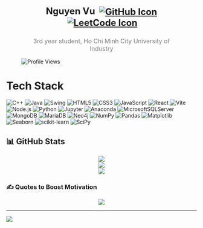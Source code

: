 

<!-- Profile Header (Name and Titles) -->
<div style="margin-top: 80px; text-align: left; padding: 0 40px;">
  <h1 style="font-size: 24px; margin-bottom: 5px;">
    <p align="center">
      Nguyen Vu
      <!-- Badge Icons (Only Icons, No Names) -->
        <a href="https://github.com/iamnguyenvu/iamnguyenvu">
          <img src="https://img.shields.io/static/v1?label=&message=GitHub&color=181717&logo=github&logoColor=white" alt="GitHub Icon" style="vertical-align: middle; margin-left: 5px;">
        </a>
        <a href="https://leetcode.com/u/nguyenvu38/">
            <img src="https://img.shields.io/badge/LeetCode-FFA116?style=plastic&logo=leetcode&logoColor=black" alt="LeetCode Icon" style="vertical-align: middle; margin-left: 5px;">
        </a>
    </p>
    

  </h1>
  <p style="font-size: 16px; color: gray;" align="center">
    3rd year student, Ho Chi Minh City University of Industry
  </p>
    
  ![Profile Views](https://komarev.com/ghpvc/?username=iamnguyenvu&label=Profile%20Views&color=blue&style=plastic)
</div>
<!--
- Focus on digital strategy, growth strategy, and strategic cost reduction in software development.
- Lead the development of analytics functions and drive the product delivery process for successful product launches.
- Explore the application of AI, Machine Learning, and Generative AI to increase business ROI and profitability.
-->
<!--
# Services  [![Request Services](https://img.shields.io/badge/Request%20Services-007bff?style=flat-square&logo=appveyor&logoColor=white)](https://forms.gle/aYosns49wa8MgVKj6)
<!--
1. Career Coaching
2. Project/Product Management (Digital Transformation, Data & AI)
  - ERP Management
  - App Development (UX/UI, API, DB)
  - Data Pipeline (GCP, AWS, Azure)
  - Advanced Analytics (LLM, AI, ML)
  - FinTech (Automation, Payments, Compliance)
  -->
<!--
### 💡 Unique Value Proposition  
Specializing in cost-effective, scalable solutions tailored to start-ups with limited tech knowledge and budgets.

<!--
<div style="display: flex; overflow-x: auto; gap: 10px; padding: 10px 0;">
    <img src="https://media.licdn.com/dms/image/v2/D5633AQFDX_mKGMQtmQ/productpage-image_1128_635/productpage-image_1128_635/0/1725761416228?e=1728784800&v=beta&t=tSpmqeVtod9satKsJa-4K7mIEoWIj73uRagYAZbqW6I" alt="AI | Machine Learning | LLM Solution" style="width: 200px; height: 150px; border-radius: 8px;">
    <img src="https://media.licdn.com/dms/image/v2/D5633AQGXbSjEmNprAA/productpage-image_1128_635/productpage-image_1128_635/0/1725761532360?e=1728784800&v=beta&t=ZhU4UUAAoHdnq2S20N7QWyyjlL4Z6Kpdce4CRWufImY" alt="Data Warehouse | Data Pipeline (GCP, AWS, Azure)" style="width: 200px; height: 150px; border-radius: 8px;">    
    <img src="https://media.licdn.com/dms/image/v2/D5633AQH42Qbm5jR2Qg/productpage-image_1128_635/productpage-image_1128_635/0/1725761657287?e=1728784800&v=beta&t=HpaAGJu1KUtOEnHosCkoCSdE9Sct_81fKYXuXpIh66g" alt="ERP Centralized System (SAP, Odoo, Dynamic 365, Oracle)" style="width: 200px; height: 150px; border-radius: 8px;">    
    <img src="https://media.licdn.com/dms/image/v2/D5633AQGqeYsOQMy0Jg/productpage-image_1128_635/productpage-image_1128_635/0/1725762051204?e=1728784800&v=beta&t=TSGf5Wp_c4N39yn3MN9EmKbfOUSuj4YRLVLMtmkUbLQ" alt="Fintech (Blockchain | Crypto | Online Banking | Digital Payments" style="width: 200px; height: 150px; border-radius: 8px;">
</div>


📍 Location: Remote  
💰 Contact for price

# Commitments

- 100% Job Done: Leveraging experience and expertise to deliver results
- <24-Hour Response: Committed to prompt communication and issue resolution
- Client Satisfaction: Focused on delivering value and exceeding expectations
- Continuous Improvement: Always looking for ways to optimize and enhance the process


# Frequently Asked Questions
**Why don't I have a Portfolio?**

I keep my client's projects CONFIDENTIAL to respect their privacy. And YOURS, too! If you'd like to see examples of my work, feel free to contact me.

**Can I sign an NDA?**

Absolutely, I can sign an NDA. However, the best protection is working with trustworthy professionals. I respect my clients' privacy, and my reputation is on the line. I can provide a standard NDA or feel free to send your own.

# Contact
- [Request a service](https://forms.gle/aYosns49wa8MgVKj6)
- Book a call
-->
# Tech Stack

![C++](https://img.shields.io/badge/C++-00599C?style=plastic&logo=c%2b%2b&logoColor=white)
![Java](https://img.shields.io/badge/Java-%23ED8B00.svg?style=plastic&logo=openjdk&logoColor=white)
![Swing](https://img.shields.io/badge/Swing-%23ED8B00.svg?style=plastic&logo=java&logoColor=white)
![HTML5](https://img.shields.io/badge/HTML5-%23E34F26.svg?style=plastic&logo=html5&logoColor=white)
![CSS3](https://img.shields.io/badge/CSS3-%231572B6.svg?style=plastic&logo=css3&logoColor=white)
![JavaScript](https://img.shields.io/badge/JavaScript-%23F7DF1E.svg?style=plastic&logo=javascript&logoColor=black)
![React](https://img.shields.io/badge/React-%2361DAFB.svg?style=plastic&logo=react&logoColor=black)
![Vite](https://img.shields.io/badge/Vite-%23646CFF.svg?style=plastic&logo=vite&logoColor=white)
![Node.js](https://img.shields.io/badge/Node.js-%23339933.svg?style=plastic&logo=node.js&logoColor=white)
![Python](https://img.shields.io/badge/python-3670A0?style=plastic&logo=python&logoColor=ffdd54) 
![Jupyter](https://img.shields.io/badge/Jupyter-%23F37626.svg?style=plastic&logo=Jupyter&logoColor=white)
![Anaconda](https://img.shields.io/badge/Anaconda-%2344A833.svg?style=plastic&logo=anaconda&logoColor=white) 
![MicrosoftSQLServer](https://img.shields.io/badge/Microsoft%20SQL%20Server-CC2927?style=plastic&logo=microsoft%20sql%20server&logoColor=white) 
![MongoDB](https://img.shields.io/badge/MongoDB-%2347A248.svg?style=plastic&logo=mongodb&logoColor=white)
![MariaDB](https://img.shields.io/badge/MariaDB-003545?style=plastic&logo=mariadb&logoColor=white)
![Neo4j](https://img.shields.io/badge/Neo4j-008CC1?style=plastic&logo=neo4j&logoColor=white)
![NumPy](https://img.shields.io/badge/numpy-%23013243.svg?style=plastic&logo=numpy&logoColor=white) 
![Pandas](https://img.shields.io/badge/pandas-%23150458.svg?style=plastic&logo=pandas&logoColor=white) 
![Matplotlib](https://img.shields.io/badge/Matplotlib-%230084C8.svg?style=plastic&logo=Matplotlib&logoColor=white)
![Seaborn](https://img.shields.io/badge/Seaborn-%232E77BC.svg?style=plastic&logo=Seaborn&logoColor=white)
![scikit-learn](https://img.shields.io/badge/scikit--learn-%23F7931E.svg?style=plastic&logo=scikit-learn&logoColor=white) 
![SciPy](https://img.shields.io/badge/SciPy-%230C55A5.svg?style=plastic&logo=scipy&logoColor=white)


## 📊 GitHub Stats
 <p align="center">
   <img src="https://github-readme-stats.vercel.app/api?username=iamnguyenvu&theme=dark&hide_border=false&count_private=true&count_public=true"/>
   <br/>
  <img src="https://github-readme-streak-stats.herokuapp.com/?user=iamnguyenvu&theme=dark&hide_border=false&v=1"/>
   <br/>
   <img src="https://github-readme-stats.vercel.app/api/top-langs/?username=iamnguyenvu&theme=dark&hide_border=false&include_all_commits=true&count_private=true&layout=compact"/>
 </p>

### ✍️ Quotes to Boost Motivation  
<p align="center">
  <img src="https://quotes-github-readme.vercel.app/api?type=horizontal&theme=radical"/>
</p>

---
[![](https://visitcount.itsvg.in/api?id=iamnguyenvu&icon=0&color=0)](https://visitcount.itsvg.in)


<!-- Proudly created with GPRM ( https://gprm.itsvg.in ) -->

